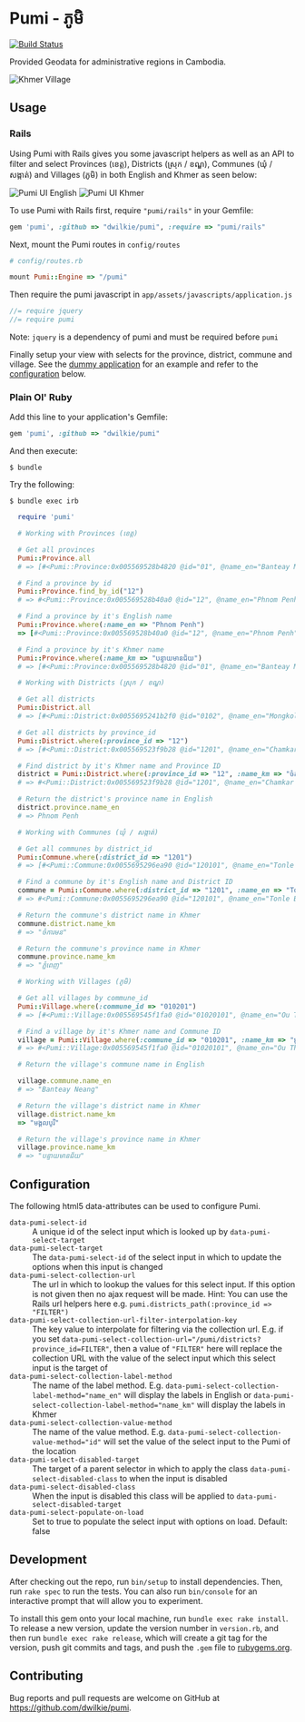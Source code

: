 # Pumi - ភូមិ
[![Build Status](https://travis-ci.org/dwilkie/pumi.svg?branch=master)](https://travis-ci.org/dwilkie/pumi)

Provided Geodata for administrative regions in Cambodia.

![Khmer Village](https://raw.githubusercontent.com/dwilkie/pumi/master/pumi.jpg)

## Usage

### Rails

Using Pumi with Rails gives you some javascript helpers as well as an API to filter and select Provinces (ខេត្ត), Districts (ស្រុក / ខណ្ឌ), Communes (ឃុំ / សង្កាត់) and Villages (ភូមិ) in both English and Khmer as seen below:

![Pumi UI English](https://raw.githubusercontent.com/dwilkie/pumi/master/pumi_ui_en.png)
![Pumi UI Khmer](https://raw.githubusercontent.com/dwilkie/pumi/master/pumi_ui_km.png)

To use Pumi with Rails first, require `"pumi/rails"` in your Gemfile:

```ruby
gem 'pumi', :github => "dwilkie/pumi", :require => "pumi/rails"
```

Next, mount the Pumi routes in `config/routes`

```ruby
# config/routes.rb

mount Pumi::Engine => "/pumi"
```

Then require the pumi javascript in `app/assets/javascripts/application.js`

```js
//= require jquery
//= require pumi
```

Note: `jquery` is a dependency of pumi and must be required before `pumi`

Finally setup your view with selects for the province, district, commune and village. See the [dummy application](https://github.com/dwilkie/pumi/blob/master/spec/dummy/app/views/addresses/new.html.erb) for an example and refer to the [configuration](#configuration) below.

### Plain Ol' Ruby

Add this line to your application's Gemfile:

```ruby
gem 'pumi', :github => "dwilkie/pumi"
```

And then execute:

    $ bundle

Try the following:

    $ bundle exec irb

```ruby
  require 'pumi'

  # Working with Provinces (ខេត្ត)

  # Get all provinces
  Pumi::Province.all
  # => [#<Pumi::Province:0x005569528b4820 @id="01", @name_en="Banteay Meanchey", @name_km="បន្ទាយមានជ័យ">,...]

  # Find a province by id
  Pumi::Province.find_by_id("12")
  # => #<Pumi::Province:0x005569528b40a0 @id="12", @name_en="Phnom Penh", @name_km="ភ្នំពេញ">

  # Find a province by it's English name
  Pumi::Province.where(:name_en => "Phnom Penh")
  => [#<Pumi::Province:0x005569528b40a0 @id="12", @name_en="Phnom Penh", @name_km="ភ្នំពេញ">]

  # Find a province by it's Khmer name
  Pumi::Province.where(:name_km => "បន្ទាយមានជ័យ")
  # => [#<Pumi::Province:0x005569528b4820 @id="01", @name_en="Banteay Meanchey", @name_km="បន្ទាយមានជ័យ">]

  # Working with Districts (ស្រុក / ខណ្ឌ)

  # Get all districts
  Pumi::District.all
  # => [#<Pumi::District:0x0055695241b2f0 @id="0102", @name_en="Mongkol Borei", @name_km="មង្គលបូរី">, ...]

  # Get all districts by province_id
  Pumi::District.where(:province_id => "12")
  # => [#<Pumi::District:0x005569523f9b28 @id="1201", @name_en="Chamkar Mon", @name_km="ចំការមន">,...]

  # Find district by it's Khmer name and Province ID
  district = Pumi::District.where(:province_id => "12", :name_km => "ចំការមន").first
  # => #<Pumi::District:0x005569523f9b28 @id="1201", @name_en="Chamkar Mon", @name_km="ចំការមន">

  # Return the district's province name in English
  district.province.name_en
  # => Phnom Penh

  # Working with Communes (ឃុំ / សង្កាត់)

  # Get all communes by district_id
  Pumi::Commune.where(:district_id => "1201")
  # => [#<Pumi::Commune:0x0055695296ea90 @id="120101", @name_en="Tonle Basak", @name_km="ទន្លេបាសាក់">,...]

  # Find a commune by it's English name and District ID
  commune = Pumi::Commune.where(:district_id => "1201", :name_en => "Tonle Basak").first
  # => #<Pumi::Commune:0x0055695296ea90 @id="120101", @name_en="Tonle Basak", @name_km="ទន្លេបាសាក់">

  # Return the commune's district name in Khmer
  commune.district.name_km
  # => "ចំការមន"

  # Return the commune's province name in Khmer
  commune.province.name_km
  # => "ភ្នំពេញ"

  # Working with Villages (ភូមិ)

  # Get all villages by commune_id
  Pumi::Village.where(:commune_id => "010201")
  # => [#<Pumi::Village:0x005569545f1fa0 @id="01020101", @name_en="Ou Thum", @name_km="អូរធំ">,...]

  # Find a village by it's Khmer name and Commune ID
  village = Pumi::Village.where(:commune_id => "010201", :name_km => "អូរធំ").first
  # => #<Pumi::Village:0x005569545f1fa0 @id="01020101", @name_en="Ou Thum", @name_km="អូរធំ">

  # Return the village's commune name in English

  village.commune.name_en
  # => "Banteay Neang"

  # Return the village's district name in Khmer
  village.district.name_km
  => "មង្គលបូរី"

  # Return the village's province name in Khmer
  village.province.name_km
  # => "បន្ទាយមានជ័យ"
```

## Configuration

The following html5 data-attributes can be used to configure Pumi.

<dl>
  <dt><code>data-pumi-select-id</code></dt>
  <dd>A unique id of the select input which is looked up by <code>data-pumi-select-target</code></dd>
  <dt><code>data-pumi-select-target</code></dt>
  <dd>The <code>data-pumi-select-id</code> of the select input in which to update the options when this input is changed</dd>
  <dt><code>data-pumi-select-collection-url</code></dt>
  <dd>The url in which to lookup the values for this select input. If this option is not given then no ajax request will be made. Hint: You can use the Rails url helpers here e.g. <code>pumi.districts_path(:province_id => "FILTER")</code></dd>
  <dt><code>data-pumi-select-collection-url-filter-interpolation-key</code></dt>
  <dd>The key value to interpolate for filtering via the collection url. E.g. if you set <code>data-pumi-select-collection-url="/pumi/districts?province_id=FILTER"</code>, then a value of <code>"FILTER"</code> here will replace the collection URL with the value of the select input which this select input is the target of</dd>
  <dt><code>data-pumi-select-collection-label-method</code></dt>
  <dd>The name of the label method. E.g. <code>data-pumi-select-collection-label-method="name_en"</code> will display the labels in English or <code>data-pumi-select-collection-label-method="name_km"</code> will display the labels in Khmer</dd>
  <dt><code>data-pumi-select-collection-value-method</code></dt>
  <dd>The name of the value method. E.g. <code>data-pumi-select-collection-value-method="id"</code> will set the value of the select input to the Pumi of the location</dd>
  <dt><code>data-pumi-select-disabled-target</code></dt>
  <dd>The target of a parent selector in which to apply the class <code>data-pumi-select-disabled-class</code> to when the input is disabled</dd>
  <dt><code>data-pumi-select-disabled-class</code></dt>
  <dd>When the input is disabled this class will be applied to <code>data-pumi-select-disabled-target</code></dd>
  <dt><code>data-pumi-select-populate-on-load</code></dt>
  <dd>Set to true to populate the select input with options on load. Default: false</dd>
</dl>

## Development

After checking out the repo, run `bin/setup` to install dependencies. Then, run `rake spec` to run the tests. You can also run `bin/console` for an interactive prompt that will allow you to experiment.

To install this gem onto your local machine, run `bundle exec rake install`. To release a new version, update the version number in `version.rb`, and then run `bundle exec rake release`, which will create a git tag for the version, push git commits and tags, and push the `.gem` file to [rubygems.org](https://rubygems.org).

## Contributing

Bug reports and pull requests are welcome on GitHub at https://github.com/dwilkie/pumi.
